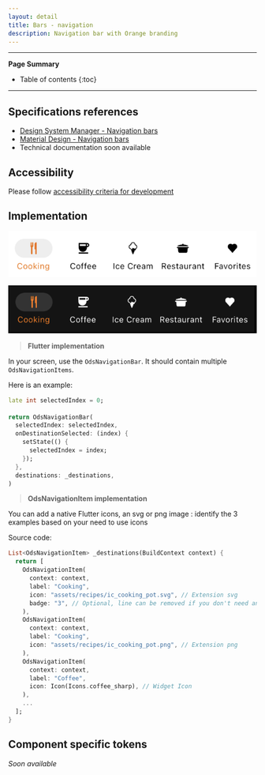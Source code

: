 ```yaml
---
layout: detail
title: Bars - navigation
description: Navigation bar with Orange branding
---
```


---

**Page Summary**

* Table of contents
{:toc}

---

## Specifications references

- [Design System Manager - Navigation bars](https://system.design.orange.com/0c1af118d/p/71767c-navigation-bars/b/73e579)
- [Material Design - Navigation bars](https://m3.material.io/components/navigation-bar/overview)
- Technical documentation soon available

## Accessibility

Please follow [accessibility criteria for development](https://m3.material.io/components/navigation-bar/accessibility)


## Implementation

  ![BottomNavigation light](images/navigation_bar_light.png)

  ![BottomNavigation dark](images/navigation_bar_dark.png)

> **Flutter implementation**

In your screen, use the `OdsNavigationBar`. It should contain multiple `OdsNavigationItems`.

Here is an example:

```dart
late int selectedIndex = 0;

return OdsNavigationBar(
  selectedIndex: selectedIndex,
  onDestinationSelected: (index) {
    setState(() {
      selectedIndex = index;
    });
  },
  destinations: _destinations,
)
```

> **OdsNavigationItem implementation**

You can add a native Flutter icons, an svg or png image  : identify the 3 examples based on your need to use icons

Source code:

```dart
List<OdsNavigationItem> _destinations(BuildContext context) {
  return [
    OdsNavigationItem(
      context: context,
      label: "Cooking",
      icon: "assets/recipes/ic_cooking_pot.svg", // Extension svg
      badge: "3", // Optional, line can be removed if you don't need any badge
    ),
    OdsNavigationItem(
      context: context,
      label: "Cooking",
      icon: "assets/recipes/ic_cooking_pot.png", // Extension png
    ),
    OdsNavigationItem(
      context: context,
      label: "Coffee",
      icon: Icon(Icons.coffee_sharp), // Widget Icon
    ),
    ...
  ];
}
```

## Component specific tokens

_Soon available_
